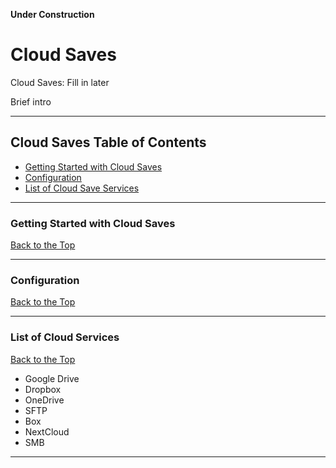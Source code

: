 **Under Construction**

# Cloud Saves

Cloud Saves: Fill in later

Brief intro

***

## Cloud Saves Table of Contents

- [Getting Started with Cloud Saves](#getting-started-with-cloud-saves)
- [Configuration](#configuration)
- [List of Cloud Save Services](#list-of-cloud-save-services)

***

### Getting Started with Cloud Saves
[Back to the Top](https://github.com/dragoonDorise/EmuDeck/wiki/emudeck-application/steamos/cloud-saves#cloud-saves-table-of-contents)

***

### Configuration
[Back to the Top](https://github.com/dragoonDorise/EmuDeck/wiki/emudeck-application/steamos/cloud-saves#cloud-saves-table-of-contents)

***

### List of Cloud Services
[Back to the Top](https://github.com/dragoonDorise/EmuDeck/wiki/emudeck-application/steamos/cloud-saves#cloud-saves-table-of-contents)

- Google Drive
- Dropbox
- OneDrive
- SFTP
- Box
- NextCloud
- SMB

***
